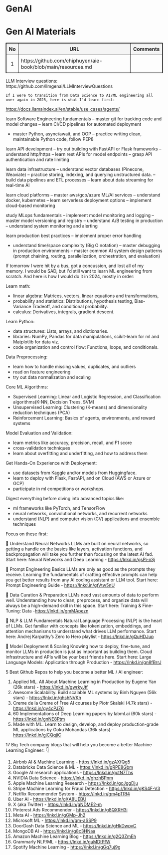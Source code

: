 # GenAI
<!DOCTYPE html>
<html lang="en">
<head>
    <meta charset="UTF-8">
    <meta name="viewport" content="width=device-width, initial-scale=1.0">
</head>
<body>
    <h1>Gen AI Materials</h1>
    <table style="width: 100%; border: 1px solid black; border-collapse: collapse;">
        <thead>
            <tr style="background-color: #f4f4f4;">
                <th style="border: 1px solid black; padding: 8px;">No</th>
                <th style="border: 1px solid black; padding: 8px;">URL</th>
                <th style="border: 1px solid black; padding: 8px;">Comments</th>
            </tr>
        </thead>
        <tbody>
            <tr>
                <td style="border: 1px solid black; padding: 8px; text-align: center;">1</td>
                <td style="border: 1px solid black; padding: 8px;">https://github.com/chiphuyen/aie-book/blob/main/resources.md</td>
                <td style="border: 1px solid black; padding: 8px;"></td>
            </tr>
        </tbody>
    </table>
<p>LLM Interview questions: <a></a>https://github.com/llmgenai/LLMInterviewQuestions</a></p>
    
    If I were to transition from Data Science to AI/ML engineering all over again in 2025, here is what I'd learn first: 
https://docs.llamaindex.ai/en/stable/use_cases/agents/

learn Software Engineering fundamentals
– master git for tracking code and model changes
– learn CI/CD pipelines for automated deployment
- master Python, async/await, and OOP
– practice writing clean, maintainable Python code, follow PEP8

learn API development
– try out building with FastAPI or Flask frameworks
– understand http/https
– learn rest APIs for model endpoints
– grasp API authentication and rate limiting

learn data infrastructure
– understand vector databases (Pinecone, Weaviate)
– practice storing, indexing, and querying unstructured data.
– build data pipelines and ETL processes
– learn about data streaming for real-time AI

learn cloud platforms
– master aws/gcp/azure ML/AI services
– understand docker, kubernetes 
– learn serverless deployment options
– implement cloud-based monitoring

study MLops fundamentals
– implement model monitoring and logging
– master model versioning and registry
– understand A/B testing in production
– understand system monitoring and alerting

learn production best practices
– implement proper error handling
- understand time/space complexity (Big O notation)
– master debugging in production environments
– master common AI system design patterns (prompt chaining, routing, parallelization, orchestration, and evaluation) 

If tomorrow I were hit by a bus, got a concussion, and lost all of my memory. 
I would be SAD, but I'd still want to learn ML engineering from scratch. And here is how I would do it in 2024, mostly in order:

Learn math:
 - linear algebra: Matrices, vectors, linear equations and transformations, 
 - probability and statistics: Distributions, hypothesis testing, Bias-Variance Tradeoff, and conditional probability.
 - calculus: Derivatives, integrals, gradient descent.

Learn Python:
 - data structures: Lists, arrays, and dictionaries.
 - libraries: NumPy, Pandas for data manipulations, scikit-learn for ml and Matplotlib for data viz. 
 - code organization and control flow: Functions, loops, and conditionals. 

Data Preprocessing:
 - learn how to handle missing values, duplicates, and outliers
 - read on feature engineering 
 - try out data normalization and scaling

Core ML Algorithms:
 - Supervised Learning: Linear and Logistic Regression, and Classification algorithms(K-NN, Decision Trees, SVM)
 - Unsupervised Learning: Clustering (K-means) and dimensionality reduction techniques (PCA)
 - Reinforcement Learning: Basics of agents, environments, and reward systems

Model Evaluation and Validation:
 - learn metrics like accuracy, precision, recall, and F1 score
 - cross-validation techniques
 - learn about overfitting and underfitting, and how to address them

Get Hands-On Experience with Deployment:
 - use datasets from Kaggle and/or models from Huggingface. 
- learn to deploy with Flask, FastAPI, and on Cloud (AWS or Azure or GCP)
 - participate in ml competitions or workshops. 

Digest everything before diving into advanced topics like:
 - ml frameworks like PyTorch, and TensorFlow 
 - neural networks, convolutional networks, and recurrent networks
 - understand (NLP) and computer vision (CV) applications and ensemble techniques 

Focus on these first: 

🔑 Understand Neural Networks
LLMs are built on neural networks, so getting a handle on the basics like layers, activation functions, and backpropagation will take you further than focusing on the latest AI fad.
Start here: Neural Networks and Deep Learning - https://lnkd.in/gsPi-nSj

🔑 Prompt Engineering Basics
LLMs are only as good as the prompts they receive. Learning the fundamentals of crafting effective prompts can help you get better results from any AI coding assistant or LLM tool.
Start here: Prompt Engineering Guide - https://lnkd.in/gtVtw5nU

🔑 Data Curation & Preparation
LLMs need vast amounts of data to perform well. Understanding how to clean, preprocess, and organize data will always be a high-demand skill in this space.
Start here: Training & Fine-Tuning: Data -https://lnkd.in/gmMApezn

🔑 NLP & LLM Fundamentals
Natural Language Processing (NLP) is the heart of LLMs. Get familiar with concepts like tokenization, embeddings, and attention mechanisms to understand what drives LLM performance.
Start here: Andrej Karpathy’s Zero to Hero playlist - https://lnkd.in/gQuHDJup

🔑 Model Deployment & Scaling
Knowing how to deploy, fine-tune, and monitor LLMs in production is just as important as building them. Cloud infrastructure and APIs will be your best friends here.
Start here: Large Language Models: Application through Production - https://lnkd.in/gn8fBrrJ

5 Best Github Repos to help you become a better ML / AI engineer: 


1. Applied ML. All About Machine Learning in Production by Eugene Yan (26k stars) - https://lnkd.in/gwrkyJtf
2. Awesome Scalability. Build scalable ML systems by Binh Nguyen (56k stars) - https://lnkd.in/ghshNVKh
3. Creme de la Creme of Free AI courses by Piotr Skalski (4.7k stars) - https://lnkd.in/gy4cPJZ6
4. 60 Implementations of Deep Learning papers by labml.ai (60k stars) - https://lnkd.in/gnNE8Ptm
5. Made with ML. Learn to design, develop, and deploy production-grade ML applications by Goku Mohandas (36k stars) - https://lnkd.in/gjCQqjiC

17 Big Tech company blogs that will help you become a better Machine Learning Engineer: 👇 

1. Airbnb AI & Machine Learning - https://lnkd.in/gzAXfQg5 
2. Databricks Data Science & ML - https://lnkd.in/gRPE8Gbm
3. Google AI research applications - https://lnkd.in/gctN7Ths
4. NVIDIA Data Science - https://lnkd.in/ghzhBPnm
5. Apple Machine Learning Research - https://lnkd.in/gcJggDju 
6. Stripe Machine Learning for Fraud Detection - https://lnkd.in/gKS4F-V3 
7. Netflix Recommender System - https://lnkd.in/gm4pTRf4 
8. Uber AI - https://lnkd.in/gXA8UEBU 
9. X (aka Twitter) - https://lnkd.in/gNDME2-m 
10. Pinterest Ads Recommender - https://lnkd.in/g8QXRH3i 
11. Meta AI - https://lnkd.in/gGMp-Jh2
12. Microsoft ML - https://lnkd.in/gm-aSSP9 
13. DoorDash Data Science and ML - https://lnkd.in/gHkDwpvC 
14. MongoDB AI - https://lnkd.in/g8c3HNaa 
15. Amazon Machine Learning Blog - https://lnkd.in/g2Q3ZmEh
16. Grammarly NLP/ML - https://lnkd.in/guMDtPfW 
17. Spotify Machine Learning - https://lnkd.in/gGq7uj9g 



</body>
</html>

